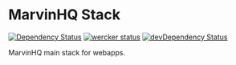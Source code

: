 MarvinHQ Stack
=====

[![Dependency Status](https://david-dm.org/marvinhq/stack.svg)](https://david-dm.org/marvinhq/stack)
[![wercker status](https://app.wercker.com/status/110f26565441783b2e8e413520f3f44e/s "wercker status")](https://app.wercker.com/project/bykey/110f26565441783b2e8e413520f3f44e)
[![devDependency Status](https://david-dm.org/marvinhq/stack/dev-status.svg)](https://david-dm.org/marvinhq/stack#info=devDependencies)

MarvinHQ main stack for webapps.
